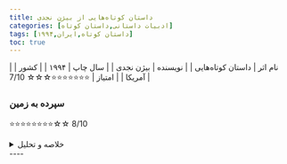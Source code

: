 ```yaml
---
title: داستان‌ کوتاه‌هایی از بیژن نجدی
categories: [ادبیات داستانی,داستان کوتاه]
tags: [داستان کوتاه,ایران,۱۹۹۴]
toc: true
---
```



| نام اثر | داستان‌ کوتاه‌هایی  |
| نویسنده | بیژن نجدی |
| سال چاپ | ۱۹۹۴ |
| کشور | آمریکا |
| امتیاز | ⭐⭐⭐⭐⭐⭐⭐☆☆☆ 7/10 |


### سپرده به زمین

⭐⭐⭐⭐⭐⭐⭐⭐☆☆ 8/10

<details>
  <summary>خلاصه و تحلیل</summary>
نگاه هنرمندانه به اشیاء و رخدادهای پیرامونی، تنها بازنمود تصویر موجود آنها نیست، بلکه خلق تصویری ممکن از زاویه‌ای تازه و غیرمعمول است؛ شکلی از دیدن که اگر با فلسفه در هم بیامیزد، دنیایی جدید را به تصویر می‌کشد و شناختی تازه از هویت عناصر و پدیدارهای جهان اطراف به دست می‌دهد و درست در همین ملتقاست که جوهر شعر آفریده می‌شود. “سپرده به زمین” داستانی هستی‌شناسانه و فلسفی است که در زمینه‌ای روانشناسانه و با بیانی شاعرانه خلق شده است. مرگ و زندگی، پیری و کودکی، ماندن و رفتن، زمستان و تابستان موتیف‌هایی هستند که نویسنده با در هم تنیدن آنها در عینیت و ذهنیت شخصیت‌های داستانش تقابل بودن و نبودن را به خواننده القا می‌کند.
طاهر و ملیحه در یک صبح زمستانی با صدای همهمه‌ای که از پنجره بالکن منزل‌شان به گوش می‌رسد، خاطرات تابستانی را به یاد می‌آورند که شنیدند جسدی در نهر پیدا شده است. آن دو برای دیدن ماجرا به سمت پل می‌روند که البته موفق به دیدن جسد نمی‌شوند. آن جا می‌فهمند که جسد از آن کودکی بوده است. چون هیچ وقت فرزندی نداشته‌اند به بهداری دهکده می‌روند و از رییسش می‌خواهند که اجازه دهد کودک را آن‌ها دفن کنند. آنها می‌خواهند به این طریق فرزندی داشته باشند. بچه دفن می‌شود آنها هرگز موفق به اسم‌گذاری بر او نمی‌شوند اما در پایان احساس رضایت می‌کنند.
داستان زمانی شروع می‌شود که طاهر در حمام آوازش را تمام می‌کند. این را باید نخستین نشان تقابل در داستان تلقی کرد. پایان آواز، براعت استهلال از کل موضوعی است که روایت خواهد شد. او آوازش را پایان می‌دهد تا به صدای آب گوش دهد. آواز را باید نشانی از طرب و جوانی تصور کرد. او در ذهنیتی شناور است و ناگهان از ذهنیت بیرون می‌آید و به صدای آب گوش می‌دهد. آبی که با دانه‌های تند به سمت پایین در حال رفتن است، و این خود نشانه‌ای از گذر عمر، زوال و واقعیتی بیرونی است. “آب را نگاه کرد که از پوست آویزان بازوهای لاغرش با دانه‌های تند پایین می‌رفت.” آب استعاره‌ای از حیات است. واقعیتی هستی‌بخش که زندگی موجودات زنده وابسته به اوست. آب نماد بودنی گذرا و میرنده است. تسلسلی از بودن‌ها و رفتن‌های پی در پی. “آب طاهر را بغل کرده بود” بغل کردن زیر فهرستی از محبت، کودکی و مهر مادری است. رنگ سرخ حوله القا کننده‌ی تحرک و جوانی است.”وقتی که حوله را روی شانه‌هایش انداخت احساس کرد کمی از پیری تنش به آن حوله‌ی بلند و سرخ چسبیده است و واریس پاهایش اصلاً درد نمی‌کند” آینه نماد روشنی و خودشناسی است. ایستادن در برابر آینه، و خود را در آینه دیدن تقابل عینیت و ذهنیت است و نه تنها پیری‌اش را به او گوشزد می‌کند بلکه گوشه‌ی دیگری از واقعیت زندگی‌اش را به او نشان می‌دهد. “در آینه، گوشه‌ای از سفره صبحانه، کنار نیمرخ ملیحه بود. سماور با سر و صدا در اتاق و بی‌صدا در آینه می‌جوشید و با همین‌ها، طاهر و تصویرش در آینه هر دو با هم گرم می‌شدند” او از طریق آینه شکاف عینیت و ذهنیت را پر می‌کند. جوشیدن و سر و صدای سماور در کنار سفره‌ی صبحانه و نیم‌رخ ملیحه کنایه‌ای از جریان زندگی و واقعیتی است که طاهر در پشت سر و بیرون از ذهن دارد. اما نکته‌ای در این جاست؛ طاهر تنها نیم‌رخی از ملیحه را می‌بیند. نیم‌رخ نشانه‌ای از حضور ناقص ملیحه است. در واقع تصویری که طاهر می‌بیند مفهوم خود را با عناصر غایبش کامل می‌کند. این مفهوم که وجود ملیحه نیز در واقعیت محض نیست و بخشی از ذهن و وجود ملیحه غرق در ذهنیتی است که از دسترس طاهر خارج است.
</details>
----